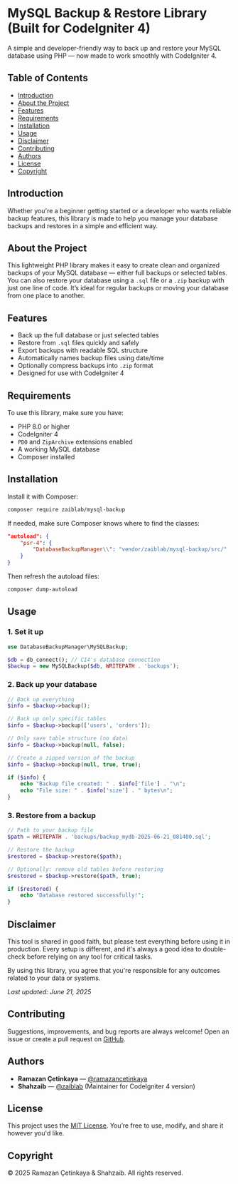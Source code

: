 # MySQL Backup & Restore Library (Built for CodeIgniter 4)

A simple and developer-friendly way to back up and restore your MySQL database using PHP — now made to work smoothly with CodeIgniter 4.

## Table of Contents

- [Introduction](#introduction)
- [About the Project](#about-the-project)
- [Features](#features)
- [Requirements](#requirements)
- [Installation](#installation)
- [Usage](#usage)
- [Disclaimer](#disclaimer)
- [Contributing](#contributing)
- [Authors](#authors)
- [License](#license)
- [Copyright](#copyright)

## Introduction

Whether you're a beginner getting started or a developer who wants reliable backup features, this library is made to help you manage your database backups and restores in a simple and efficient way.

## About the Project

This lightweight PHP library makes it easy to create clean and organized backups of your MySQL database — either full backups or selected tables. You can also restore your database using a `.sql` file or a `.zip` backup with just one line of code. It’s ideal for regular backups or moving your database from one place to another.

## Features

- Back up the full database or just selected tables
- Restore from `.sql` files quickly and safely
- Export backups with readable SQL structure
- Automatically names backup files using date/time
- Optionally compress backups into `.zip` format
- Designed for use with CodeIgniter 4

## Requirements

To use this library, make sure you have:

- PHP 8.0 or higher
- CodeIgniter 4
- `PDO` and `ZipArchive` extensions enabled
- A working MySQL database
- Composer installed

## Installation

Install it with Composer:

```bash
composer require zaiblab/mysql-backup
```

If needed, make sure Composer knows where to find the classes:

```json
"autoload": {
    "psr-4": {
        "DatabaseBackupManager\\": "vendor/zaiblab/mysql-backup/src/"
    }
}
```

Then refresh the autoload files:

```bash
composer dump-autoload
```

## Usage

### 1. Set it up

```php
use DatabaseBackupManager\MySQLBackup;

$db = db_connect(); // CI4's database connection
$backup = new MySQLBackup($db, WRITEPATH . 'backups');
```

### 2. Back up your database

```php
// Back up everything
$info = $backup->backup();

// Back up only specific tables
$info = $backup->backup(['users', 'orders']);

// Only save table structure (no data)
$info = $backup->backup(null, false);

// Create a zipped version of the backup
$info = $backup->backup(null, true, true);

if ($info) {
    echo "Backup file created: " . $info['file'] . "\n";
    echo "File size: " . $info['size'] . " bytes\n";
}
```

### 3. Restore from a backup

```php
// Path to your backup file
$path = WRITEPATH . 'backups/backup_mydb-2025-06-21_081400.sql';

// Restore the backup
$restored = $backup->restore($path);

// Optionally: remove old tables before restoring
$restored = $backup->restore($path, true);

if ($restored) {
    echo "Database restored successfully!";
}
```

## Disclaimer

This tool is shared in good faith, but please test everything before using it in production. Every setup is different, and it's always a good idea to double-check before relying on any tool for critical tasks.

By using this library, you agree that you're responsible for any outcomes related to your data or systems.

_Last updated: June 21, 2025_

## Contributing

Suggestions, improvements, and bug reports are always welcome! Open an issue or create a pull request on [GitHub](https://github.com/zaiblab/mysql-backup).

## Authors

- **Ramazan Çetinkaya** — [@ramazancetinkaya](https://github.com/ramazancetinkaya)
- **Shahzaib** — [@zaiblab](https://github.com/zaiblab) (Maintainer for CodeIgniter 4 version)

## License

This project uses the [MIT License](LICENSE). You’re free to use, modify, and share it however you'd like.

## Copyright

© 2025 Ramazan Çetinkaya & Shahzaib. All rights reserved.
